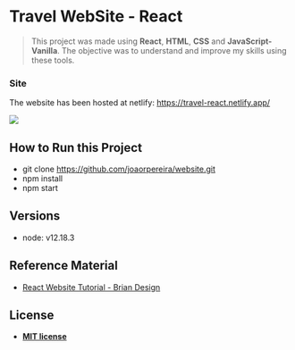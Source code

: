 # Travel WebSite - React

> This project was made using **React**, **HTML**, **CSS** and **JavaScript-Vanilla**. The objective was to understand and improve my skills using these tools.

### Site
The website has been hosted at netlify: https://travel-react.netlify.app/

![](travel-site.gif)

## How to Run this Project

- git clone https://github.com/joaorpereira/website.git
- npm install
- npm start

## Versions

- node: v12.18.3

## Reference Material

- <a href="https://www.youtube.com/watch?v=I2UBjN5ER4s" target="_blank">React Website Tutorial - Brian Design</a>

## License

- **[MIT license](http://opensource.org/licenses/mit-license.php)**

